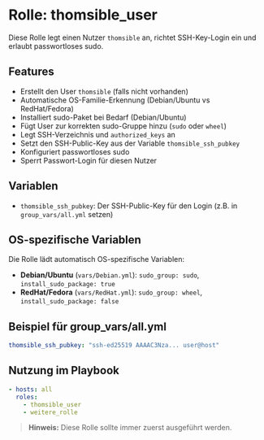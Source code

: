 # Rolle: thomsible_user

Diese Rolle legt einen Nutzer `thomsible` an, richtet SSH-Key-Login ein und erlaubt passwortloses sudo.

## Features
- Erstellt den User `thomsible` (falls nicht vorhanden)
- Automatische OS-Familie-Erkennung (Debian/Ubuntu vs RedHat/Fedora)
- Installiert sudo-Paket bei Bedarf (Debian/Ubuntu)
- Fügt User zur korrekten sudo-Gruppe hinzu (`sudo` oder `wheel`)
- Legt SSH-Verzeichnis und `authorized_keys` an
- Setzt den SSH-Public-Key aus der Variable `thomsible_ssh_pubkey`
- Konfiguriert passwortloses sudo
- Sperrt Passwort-Login für diesen Nutzer

## Variablen
- `thomsible_ssh_pubkey`: Der SSH-Public-Key für den Login (z.B. in `group_vars/all.yml` setzen)

## OS-spezifische Variablen
Die Rolle lädt automatisch OS-spezifische Variablen:
- **Debian/Ubuntu** (`vars/Debian.yml`): `sudo_group: sudo`, `install_sudo_package: true`
- **RedHat/Fedora** (`vars/RedHat.yml`): `sudo_group: wheel`, `install_sudo_package: false`

## Beispiel für group_vars/all.yml
```yaml
thomsible_ssh_pubkey: "ssh-ed25519 AAAAC3Nza... user@host"
```

## Nutzung im Playbook
```yaml
- hosts: all
  roles:
    - thomsible_user
    - weitere_rolle
```

> **Hinweis:** Diese Rolle sollte immer zuerst ausgeführt werden.
